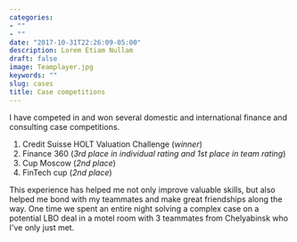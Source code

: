 ```yaml
---
categories:
- ""
- ""
date: "2017-10-31T22:26:09-05:00"
description: Lorem Etiam Nullam
draft: false
image: Teamplayer.jpg
keywords: ""
slug: cases
title: Case competitions
---
```


I have competed in and won several domestic and international finance and consulting case competitions.
1. Credit Suisse HOLT Valuation Challenge (*winner*)
2. Finance 360 (*3rd place in individual rating and 1st place in team rating*)
3. Cup Moscow (*2nd place*)
4. FinTech cup (*2nd place*)


This experience has helped me not only improve valuable skills, but also helped me bond with my teammates and make great friendships along the way. One time we spent an entire night solving a complex case on a potential LBO deal in a motel room with 3 teammates from Chelyabinsk who I've only just met.